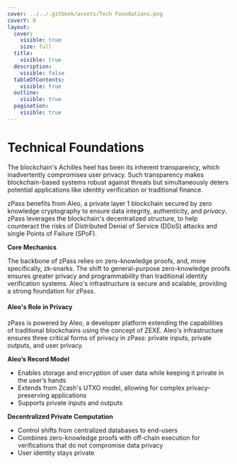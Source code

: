 ```yaml
---
cover: ../../.gitbook/assets/Tech Foundations.png
coverY: 0
layout:
  cover:
    visible: true
    size: full
  title:
    visible: true
  description:
    visible: false
  tableOfContents:
    visible: true
  outline:
    visible: true
  pagination:
    visible: true
---
```


# Technical Foundations

The blockchain's Achilles heel has been its inherent transparency, which inadvertently compromises user privacy. Such transparency makes blockchain-based systems robust against threats but simultaneously deters potential applications like identity verification or traditional finance.

zPass benefits from Aleo, a private layer 1 blockchain secured by zero knowledge cryptography to ensure data integrity, authenticity, and _privacy_. zPass leverages the blockchain's decentralized structure, to help counteract the risks of Distributed Denial of Service (DDoS) attacks and single Points of Failure (SPoF).

**Core Mechanics**

The backbone of zPass relies on zero-knowledge proofs, and, more specifically, zk-snarks. The shift to general-purpose zero-knowledge proofs ensures greater privacy and programmability than traditional identity verification systems. Aleo's infrastructure is secure and scalable, providing a strong foundation for zPass.

#### **Aleo's Role in Privacy**&#x20;

zPass is powered by Aleo, a developer platform extending the capabilities of traditional blockchains using the concept of ZEXE. Aleo's infrastructure ensures three critical forms of privacy in zPass: private inputs, private outputs, and user privacy.&#x20;

**Aleo’s Record Model**

* Enables storage and encryption of user data while keeping it private in the user’s hands
* Extends from Zcash's UTXO model, allowing for complex privacy-preserving applications
* Supports private inputs and outputs

**Decentralized Private Computation**

* Control shifts from centralized databases to end-users
* Combines zero-knowledge proofs with off-chain execution for verifications that do not compromise data privacy
* User identity stays private
